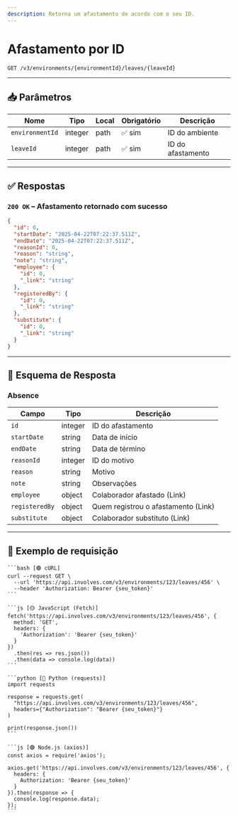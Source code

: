 ```yaml
---
description: Retorna um afastamento de acordo com o seu ID.
---
```


# Afastamento por ID

`GET /v3/environments/{environmentId}/leaves/{leaveId}`

***

## 📥 Parâmetros

| Nome            | Tipo    | Local | Obrigatório | Descrição         |
| --------------- | ------- | ----- | ----------- | ----------------- |
| `environmentId` | integer | path  | ✅ sim       | ID do ambiente    |
| `leaveId`       | integer | path  | ✅ sim       | ID do afastamento |

***

## ✅ Respostas

### `200 OK` – Afastamento retornado com sucesso

```json
{
  "id": 0,
  "startDate": "2025-04-22T07:22:37.511Z",
  "endDate": "2025-04-22T07:22:37.511Z",
  "reasonId": 0,
  "reason": "string",
  "note": "string",
  "employee": {
    "id": 0,
    "_link": "string"
  },
  "registeredBy": {
    "id": 0,
    "_link": "string"
  },
  "substitute": {
    "id": 0,
    "_link": "string"
  }
}
```

***

## 🧬 Esquema de Resposta

### Absence

| Campo          | Tipo    | Descrição                           |
| -------------- | ------- | ----------------------------------- |
| `id`           | integer | ID do afastamento                   |
| `startDate`    | string  | Data de início                      |
| `endDate`      | string  | Data de término                     |
| `reasonId`     | integer | ID do motivo                        |
| `reason`       | string  | Motivo                              |
| `note`         | string  | Observações                         |
| `employee`     | object  | Colaborador afastado (Link)         |
| `registeredBy` | object  | Quem registrou o afastamento (Link) |
| `substitute`   | object  | Colaborador substituto (Link)       |

***

## 📘 Exemplo de requisição

````tabs
```bash [🟢 cURL]
curl --request GET \
  --url 'https://api.involves.com/v3/environments/123/leaves/456' \
  --header 'Authorization: Bearer {seu_token}'
```

```js [🟡 JavaScript (Fetch)]
fetch('https://api.involves.com/v3/environments/123/leaves/456', {
  method: 'GET',
  headers: {
    'Authorization': 'Bearer {seu_token}'
  }
})
  .then(res => res.json())
  .then(data => console.log(data))
```

```python [🔵 Python (requests)]
import requests

response = requests.get(
  "https://api.involves.com/v3/environments/123/leaves/456",
  headers={"Authorization": "Bearer {seu_token}"}
)

print(response.json())
```

```js [🟣 Node.js (axios)]
const axios = require('axios');

axios.get('https://api.involves.com/v3/environments/123/leaves/456', {
  headers: {
    Authorization: 'Bearer {seu_token}'
  }
}).then(response => {
  console.log(response.data);
});
```
````
